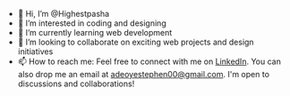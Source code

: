 - 👋 Hi, I’m @Highestpasha
- 👀 I’m interested in coding and designing 
- 🌱 I’m currently learning web development
- 💞️ I’m looking to collaborate on exciting web projects and design initiatives
- 📫 How to reach me: Feel free to connect with me on [LinkedIn](https://www.linkedin.com/in/stephen-adeoye-1139a3236/). You can also drop me an email at adeoyestephen00@gmail.com. I'm open to discussions and collaborations!


<!---
Highestpasha/Highestpasha is a ✨ special ✨ repository because its `README.md` (this file) appears on your GitHub profile.
You can click the Preview link to take a look at your changes.
--->
